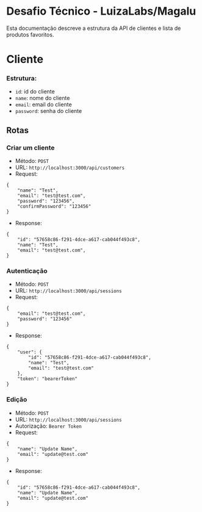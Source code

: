 # Desafio Técnico - LuizaLabs/Magalu

Esta documentação descreve a estrutura da API de clientes e lista de produtos favoritos.

# Cliente
### Estrutura:

- `id`: id do cliente
- `name`: nome do cliente
- `email`: email do cliente
- `password`: senha do cliente

## Rotas

### Criar um cliente

- Método: `POST`
- URL: `http://localhost:3000/api/customers`
- Request:
```
{
    "name": "Test",
    "email": "test@test.com",
    "password": "123456",
    "confirmPassword": "123456"
}
```
- Response:
```
{
    "id": "57658c86-f291-4dce-a617-cab044f493c8",
    "name": "Test",
    "email": "test@test.com",
}
```

### Autenticação
- Método: `POST`
- URL: `http://localhost:3000/api/sessions`
- Request:
```
{
    "email": "test@test.com",
    "password": "123456"
}
```
- Response:
```
{
    "user": {
        "id": "57658c86-f291-4dce-a617-cab044f493c8",
        "name": "Test",
        "email": "test@test.com"
    },
    "token": "bearerToken"
}
```

### Edição
- Método: `POST`
- URL: `http://localhost:3000/api/sessions`
- Autorização: `Bearer Token`
- Request:
```
{
    "name": "Update Name",
    "email": "update@test.com"
}
```
- Response:
```
{
    "id": "57658c86-f291-4dce-a617-cab044f493c8",
    "name": "Update Name",
    "email": "update@test.com"
}
```
